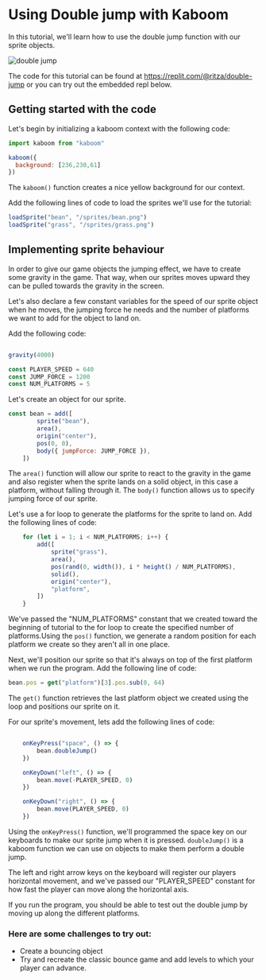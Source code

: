 # Using Double jump with Kaboom

In this tutorial, we'll learn how to use the double jump function with our sprite objects.

![double jump](double-jump.png)

The code for this tutorial can be found at https://replit.com/@ritza/double-jump or you can try out the embedded repl below.

## Getting started with the code

Let's begin by initializing a kaboom context with the following code:

```javascript
import kaboom from "kaboom"

kaboom({
  background: [236,230,61]
})
```

The `kaboom()` function creates a nice yellow background for our context. 

Add the following lines of code to load the sprites we'll use for the tutorial:

```javascript
loadSprite("bean", "/sprites/bean.png")
loadSprite("grass", "/sprites/grass.png")
```

## Implementing sprite behaviour

In order to give our game objects the jumping effect, we have to create some gravity in the game. That way, when our sprites moves upward they can be pulled towards the gravity in the screen.

Let's also declare a few constant variables for the speed of our sprite object when he moves, the jumping force he needs and the number of platforms we want to add for the object to land on.

Add the following code:

```javascript

gravity(4000)

const PLAYER_SPEED = 640
const JUMP_FORCE = 1200
const NUM_PLATFORMS = 5

```

Let's create an object for our sprite.

```javascript
const bean = add([
		sprite("bean"),
		area(),
		origin("center"),
		pos(0, 0),
		body({ jumpForce: JUMP_FORCE }),
	])
```
The `area()` function will allow our sprite to react to the gravity in the game and also register when the sprite lands on a solid object, in this case a platform, without falling through it. The `body()` function allows us to specify jumping force of our sprite.

Let's use a for loop to generate the platforms for the sprite to land on. Add the following lines of code:

```javascript
	for (let i = 1; i < NUM_PLATFORMS; i++) {
		add([
			sprite("grass"),
			area(),
			pos(rand(0, width()), i * height() / NUM_PLATFORMS),
			solid(),
			origin("center"),
			"platform",
		])
	}
```

We've passed the "NUM_PLATFORMS" constant that we created toward the beginning of tutorial to the for loop to create the specified number of platforms.Using the `pos()` function, we generate a random position for each platform we create so they aren't all in one place.

Next, we'll position our sprite so that it's always on top of the first platform when we run the program. Add the following line of code:

```javascript
bean.pos = get("platform")[3].pos.sub(0, 64)
```

The `get()` function retrieves the last platform object we created using the loop and positions our sprite on it.


For our sprite's movement, lets add the following lines of code:

```javascript

	onKeyPress("space", () => {
		bean.doubleJump()
	})

	onKeyDown("left", () => {
		bean.move(-PLAYER_SPEED, 0)
	})

	onKeyDown("right", () => {
		bean.move(PLAYER_SPEED, 0)
	})
```

Using the `onKeyPress()` function, we'll programmed the space key on our keyboards to make our sprite jump when it is pressed. `doubleJump()` is a kaboom function we can use on objects to make them perform a double jump.


The left and right arrow keys on the keyboard will register our players horizontal movement, and we've passed our "PLAYER_SPEED" constant for how fast the player can move along the horizontal axis.

If you run the program, you should be able to test out the double jump by moving up along the different platforms.


### Here are some challenges to try out:

* Create a bouncing object
* Try and recreate the classic bounce game and add levels to which your player can advance.